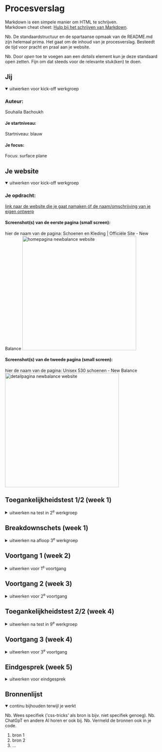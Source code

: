# Procesverslag
Markdown is een simpele manier om HTML te schrijven.  
Markdown cheat cheet: [Hulp bij het schrijven van Markdown](https://github.com/adam-p/markdown-here/wiki/Markdown-Cheatsheet).

Nb. De standaardstructuur en de spartaanse opmaak van de README.md zijn helemaal prima. Het gaat om de inhoud van je procesverslag. Besteedt de tijd voor pracht en praal aan je website.

Nb. Door *open* toe te voegen aan een *details* element kun je deze standaard open zetten. Fijn om dat steeds voor de relevante stuk(ken) te doen.





## Jij

<details open>
  <summary>uitwerken voor kick-off werkgroep</summary>

  ### Auteur:
  Souhaila Bachoukh

  #### Je startniveau:
  Startniveau: blauw

  #### Je focus:
  Focus: surface plane
 
</details>





## Je website

<details open>
  <summary>uitwerken voor kick-off werkgroep</summary>

  ### Je opdracht:
  [link naar de website die je gaat namaken óf de naam/omschrijving van je eigen ontwerp](https://nl.newbalance.eu/nl?cq_src=google_ads&cq_cmp=19665135109&cq_con=151667719371&cq_term=new%20balance&cq_med=&cq_plac=&cq_net=g&cq_pos=&cq_plt=gp&gclsrc=aw.ds&gad_source=1&gad_campaignid=19665135109&gbraid=0AAAAADkO1QIVu5qPdhCIhH_PQ2XnPVJg1&gclid=EAIaIQobChMIkevLvd_EjwMVEplQBh32Ew68EAAYASAAEgIltvD_BwE)

  #### Screenshot(s) van de eerste pagina (small screen): 
  hier de naam van de pagina: Schoenen en Kleding | Officiële Site - New Balance
  <img src="readme-images/homepagina-newbalance.png" width="375px" alt="homepagina newbalance website">

  #### Screenshot(s) van de tweede pagina (small screen):
  hier de naam van de pagina: Unisex 530 schoenen - New Balance
  <img src="readme-images/detailpagina-newbalance.png" width="375px" alt="detailpagina newbalance website">
 
</details>



## Toegankelijkheidstest 1/2 (week 1)

<details>
  <summary>uitwerken na test in 2<sup>e</sup> werkgroep</summary>

  ### Bevindingen
  Lijst met je bevindingen die in de test naar voren kwamen:
  - Het is duidelijk dat je op de homepagina bent van New Balance en er een image zichtbaar is, maar je weet niet wat voor afbeelding. Ook wordt er opgenoemd dat er navigation is,maar wordt de informatie onder elk kopje niet helemaal opgelezen. 
 
  - Er wordt aangegeven bij welke heading je zit, en deze wordt opgelezen. Ook wordt aangegeven dat dat de laatste heading is op een pagina als dat zo is.

  - Een link wordt aangegeven met de naam ervan, zodat je weet dat je erop kunt klikken om naar die pagina te gaan.

  - Er wordt aangegeven dat je naar volgende slide kan gaan door middel van een button. 

  - Bij elk plaatje wordt genoemd dat het een image is en de informatie daarbij wordt ook opgenoemd, maar het gaat best snel en zorgt voor verwarring door herhaling van “new line”.

  - Kon niet navigeren naar de andere kleuren van de schoenen op de productpagina, hij sprong van de beschrijving naar maat zonder de andere opties te kunnen selecteren.

  - Zowel de maten die wel als niet op voorraad zijn worden opgenoemd.

  - De knop standaard wordt niet opgenoemd wanneer je door de pagina navigeert op de productpagina.

</details>



## Breakdownschets (week 1)

<details>
  <summary>uitwerken na afloop 3<sup>e</sup> werkgroep</summary>

  ### de hele pagina: 
  <img src="readme-images/breakdownschets-homepagina.jpg" width="375px" alt="breakdown van de homepagina">
  <img src="readme-images/breakdownschets-productpagina.jpg" width="375px" alt="breakdown van de productpagina">

  ### dynamisch deel (bijv menu): 
  <img src="readme-images/dummy-plaatje.jpg" width="375px" alt="breakdown van een dynamisch deel">

  ### wellicht nog een dynamisch deel (bijv filter): 
  <img src="readme-images/dummy-plaatje.jpg" width="375px" alt="breakdown van nog een dynamisch deel">

</details>





## Voortgang 1 (week 2)

<details>
  <summary>uitwerken voor 1<sup>e</sup> voortgang</summary>

  ### Stand van zaken
  hier dit ging goed & dit was lastig (neem ook screenshots op van delen van je website en code)
  Dit ging goed:
  - Tijdens het coderen van de HTML van de homepagina ging het coderen van de main best soepel.

  Dit was lastig:
  - De productpagina vond ik wat moeilijker om te coderen door complexere elementen die daarin zitten.
  - Ook het coderen van een hamburgermenu begrijp ik nog niet echt.


  ### Agenda voor meeting
  samen met je groepje opstellen

  | student 1      | student 2          | student 3    | student 4        |
  | ---            | ---                | ---          | ---              |
  | dit bespreken  | en dit             | en ik dit    | en dan ik dat    |
  | en dat ook nog | dit als er tijd is | nog een punt | dit wil ik zeker |
  | ...            | ...                | ...          | ...              |


  ### Verslag van meeting
  hier na afloop snel de uitkomsten van de meeting vastleggen

  - punt 1
  - punt 2
  - nog een punt
  - ...

</details>





## Voortgang 2 (week 3)

<details>
  <summary>uitwerken voor 2<sup>e</sup> voortgang</summary>

  ### Stand van zaken
  hier dit ging goed & dit was lastig (neem ook screenshots op van delen van je website en code)


  ### Agenda voor meeting
  samen met je groepje opstellen

  | student 1      | student 2          | student 3    | student 4        |
  | ---            | ---                | ---          | ---              |
  | dit bespreken  | en dit             | en ik dit    | en dan ik dat    |
  | en dat ook nog | dit als er tijd is | nog een punt | dit wil ik zeker |
  | ...            | ...                | ...          | ...              |


  ### Verslag van meeting
  hier na afloop snel de uitkomsten van de meeting vastleggen

  - punt 1
  - punt 2
  - nog een punt
- ...

</details>





## Toegankelijkheidstest 2/2 (week 4)

<details>
  <summary>uitwerken na test in 9<sup>e</sup> werkgroep</summary>

  ### Bevindingen
  Lijst met je bevindingen die in de test naar voren kwamen (geef ook aan wat er verbeterd is):

</details>





## Voortgang 3 (week 4)

<details>
  <summary>uitwerken voor 3<sup>e</sup> voortgang</summary>

  ### Stand van zaken
  hier dit ging goed & dit was lastig (neem ook screenshots op van delen van je website en code)


  ### Agenda voor meeting
  samen met je groepje opstellen

  | student 1      | student 2          | student 3    | student 4        |
  | ---            | ---                | ---          | ---              |
  | dit bespreken  | en dit             | en ik dit    | en dan ik dat    |
  | en dat ook nog | dit als er tijd is | nog een punt | dit wil ik zeker |
  | ...            | ...                | ...          | ...              |


  ### Verslag van meeting
  hier na afloop snel de uitkomsten van de meeting vastleggen

  - punt 1
  - punt 2
  - nog een punt
  - ...

</details>





## Eindgesprek (week 5)

<details>
  <summary>uitwerken voor eindgesprek</summary>

  ### Je uitkomst - karakteristiek screenshots:
  <img src="readme-images/dummy-plaatje.jpg" width="375px" alt="uitomst opdracht 1">


  ### Dit ging goed/Heb ik geleerd: 
  Korte omschrijving met plaatjes

  <img src="readme-images/dummy-plaatje.jpg" width="375px" alt="top">


  ### Dit was lastig/Is niet gelukt:
  Korte omschrijving met plaatjes

  <img src="readme-images/dummy-plaatje.jpg" width="375px" alt="bummer">
</details>





## Bronnenlijst

<details open>
  <summary>continu bijhouden terwijl je werkt</summary>

  Nb. Wees specifiek ('css-tricks' als bron is bijv. niet specifiek genoeg). 
  Nb. ChatGpT en andere AI horen er ook bij.
  Nb. Vermeld de bronnen ook in je code.

  1. bron 1
  2. bron 2
  3. ...

</details>